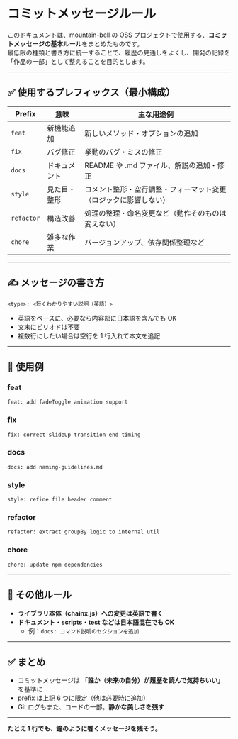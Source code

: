# コミットメッセージルール

このドキュメントは、mountain-bell の OSS プロジェクトで使用する、**コミットメッセージの基本ルール**をまとめたものです。  
最低限の種類と書き方に統一することで、履歴の見通しをよくし、開発の記録を「作品の一部」として整えることを目的とします。

---

## ✅ 使用するプレフィックス（最小構成）

| Prefix     | 意味         | 主な用途例                                                       |
| ---------- | ------------ | ---------------------------------------------------------------- |
| `feat`     | 新機能追加   | 新しいメソッド・オプションの追加                                 |
| `fix`      | バグ修正     | 挙動のバグ・ミスの修正                                           |
| `docs`     | ドキュメント | README や .md ファイル、解説の追加・修正                         |
| `style`    | 見た目・整形 | コメント整形・空行調整・フォーマット変更（ロジックに影響しない） |
| `refactor` | 構造改善     | 処理の整理・命名変更など（動作そのものは変えない）               |
| `chore`    | 雑多な作業   | バージョンアップ、依存関係整理など                               |

---

## ✍ メッセージの書き方

```
<type>: <短くわかりやすい説明（英語）>
```

- 英語をベースに、必要なら内容部に日本語を含んでも OK
- 文末にピリオドは不要
- 複数行にしたい場合は空行を 1 行入れて本文を追記

---

## 🧪 使用例

### feat

```
feat: add fadeToggle animation support
```

### fix

```
fix: correct slideUp transition end timing
```

### docs

```
docs: add naming-guidelines.md
```

### style

```
style: refine file header comment
```

### refactor

```
refactor: extract groupBy logic to internal util
```

### chore

```
chore: update npm dependencies
```

---

## 🔖 その他ルール

- **ライブラリ本体（chainx.js）への変更は英語で書く**
- **ドキュメント・scripts・test などは日本語混在でも OK**
  - 例：`docs: コマンド説明のセクションを追加`

---

## ✅ まとめ

- コミットメッセージは **「誰か（未来の自分）が履歴を読んで気持ちいい」** を基準に
- prefix は上記 6 つに限定（他は必要時に追加）
- Git ログもまた、コードの一部。**静かな美しさを残す**

---

**たとえ 1 行でも、鐘のように響くメッセージを残そう。**
